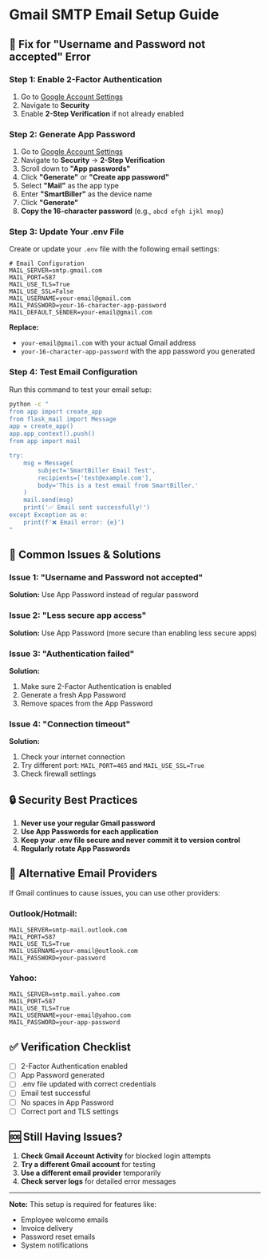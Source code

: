 # Gmail SMTP Email Setup Guide

## 🔧 **Fix for "Username and Password not accepted" Error**

### **Step 1: Enable 2-Factor Authentication**
1. Go to [Google Account Settings](https://myaccount.google.com/)
2. Navigate to **Security**
3. Enable **2-Step Verification** if not already enabled

### **Step 2: Generate App Password**
1. Go to [Google Account Settings](https://myaccount.google.com/)
2. Navigate to **Security** → **2-Step Verification**
3. Scroll down to **"App passwords"**
4. Click **"Generate"** or **"Create app password"**
5. Select **"Mail"** as the app type
6. Enter **"SmartBiller"** as the device name
7. Click **"Generate"**
8. **Copy the 16-character password** (e.g., `abcd efgh ijkl mnop`)

### **Step 3: Update Your .env File**
Create or update your `.env` file with the following email settings:

```env
# Email Configuration
MAIL_SERVER=smtp.gmail.com
MAIL_PORT=587
MAIL_USE_TLS=True
MAIL_USE_SSL=False
MAIL_USERNAME=your-email@gmail.com
MAIL_PASSWORD=your-16-character-app-password
MAIL_DEFAULT_SENDER=your-email@gmail.com
```

**Replace:**
- `your-email@gmail.com` with your actual Gmail address
- `your-16-character-app-password` with the app password you generated

### **Step 4: Test Email Configuration**
Run this command to test your email setup:

```bash
python -c "
from app import create_app
from flask_mail import Message
app = create_app()
app.app_context().push()
from app import mail

try:
    msg = Message(
        subject='SmartBiller Email Test',
        recipients=['test@example.com'],
        body='This is a test email from SmartBiller.'
    )
    mail.send(msg)
    print('✅ Email sent successfully!')
except Exception as e:
    print(f'❌ Email error: {e}')
"
```

## 🚨 **Common Issues & Solutions**

### **Issue 1: "Username and Password not accepted"**
**Solution:** Use App Password instead of regular password

### **Issue 2: "Less secure app access"**
**Solution:** Use App Password (more secure than enabling less secure apps)

### **Issue 3: "Authentication failed"**
**Solution:** 
1. Make sure 2-Factor Authentication is enabled
2. Generate a fresh App Password
3. Remove spaces from the App Password

### **Issue 4: "Connection timeout"**
**Solution:**
1. Check your internet connection
2. Try different port: `MAIL_PORT=465` and `MAIL_USE_SSL=True`
3. Check firewall settings

## 🔒 **Security Best Practices**

1. **Never use your regular Gmail password**
2. **Use App Passwords for each application**
3. **Keep your .env file secure and never commit it to version control**
4. **Regularly rotate App Passwords**

## 📧 **Alternative Email Providers**

If Gmail continues to cause issues, you can use other providers:

### **Outlook/Hotmail:**
```env
MAIL_SERVER=smtp-mail.outlook.com
MAIL_PORT=587
MAIL_USE_TLS=True
MAIL_USERNAME=your-email@outlook.com
MAIL_PASSWORD=your-password
```

### **Yahoo:**
```env
MAIL_SERVER=smtp.mail.yahoo.com
MAIL_PORT=587
MAIL_USE_TLS=True
MAIL_USERNAME=your-email@yahoo.com
MAIL_PASSWORD=your-app-password
```

## ✅ **Verification Checklist**

- [ ] 2-Factor Authentication enabled
- [ ] App Password generated
- [ ] .env file updated with correct credentials
- [ ] Email test successful
- [ ] No spaces in App Password
- [ ] Correct port and TLS settings

## 🆘 **Still Having Issues?**

1. **Check Gmail Account Activity** for blocked login attempts
2. **Try a different Gmail account** for testing
3. **Use a different email provider** temporarily
4. **Check server logs** for detailed error messages

---

**Note:** This setup is required for features like:
- Employee welcome emails
- Invoice delivery
- Password reset emails
- System notifications 